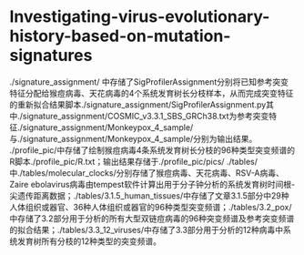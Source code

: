 # Investigating-virus-evolutionary-history-based-on-mutation-signatures
  ./signature_assignment/ 中存储了SigProfilerAssignment分别将已知参考突变特征分配给猴痘病毒、天花病毒的4个系统发育树长分枝样本，从而完成突变特征的重新拟合结果脚本./signature_assignment/SigProfilerAssignment.py其中./signature_assignment/COSMIC_v3.3.1_SBS_GRCh38.txt为参考突变特征./signature_assignment/Monkeypox_4_sample/与./signature_assignment/Monkeypox_4_sample/分别为输出结果。
  ./profile_pic/中存储了绘制猴痘病毒4条系统发育树长分枝的96种类型突变频谱的R脚本./profile_pic/R.txt；输出结果存储于./profile_pic/pics/
  ./tables/中./tables/molecular_clocks/分别存储了猴痘病毒、天花病毒、RSV-A病毒、Zaire ebolavirus病毒由tempest软件计算出用于分子钟分析的系统发育树时间根-尖遗传距离数据；./tables/3.1.5_human_tissues/中存储了文章3.1.5部分中29种人体组织或器官、36种人体组织或器官的96种类型突变频谱；./tables/3.2_pox/中存储了3.2部分用于分析的所有大型双链痘病毒的96种突变频谱及参考突变频谱的拟合结果；./tables/3.3_12_viruses/中存储了3.3部分用于分析的12种病毒中系统发育树所有分枝的12种类型的突变频谱。

